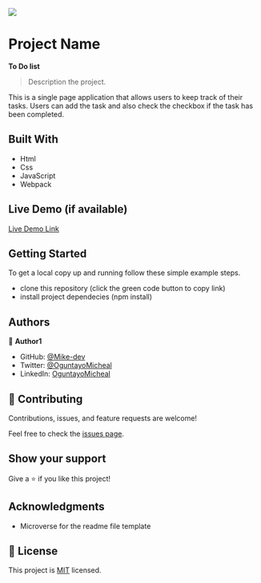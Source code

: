 ![](https://img.shields.io/badge/Microverse-blueviolet)

# Project Name
**To Do list**

> Description the project.

This is a single page application that allows users to keep track of their tasks. Users can add the task and also check the checkbox if the task has been completed.


## Built With

- Html
- Css
- JavaScript 
- Webpack

## Live Demo (if available)

[Live Demo Link](https://livedemo.com)


## Getting Started


To get a local copy up and running follow these simple example steps.

- clone this repository (click the green code button to copy link)
- install project dependecies (npm install)

## Authors

👤 **Author1**

- GitHub: [@Mike-dev](https://github.com/githubhandle)
- Twitter: [@OguntayoMicheal](https://twitter.com/twitterhandle)
- LinkedIn: [OguntayoMicheal](https://linkedin.com/in/linkedinhandle)


## 🤝 Contributing

Contributions, issues, and feature requests are welcome!

Feel free to check the [issues page](../../issues/).

## Show your support

Give a ⭐️ if you like this project!

## Acknowledgments

- Microverse for the readme file template

## 📝 License

This project is [MIT](./LICENSE) licensed.
